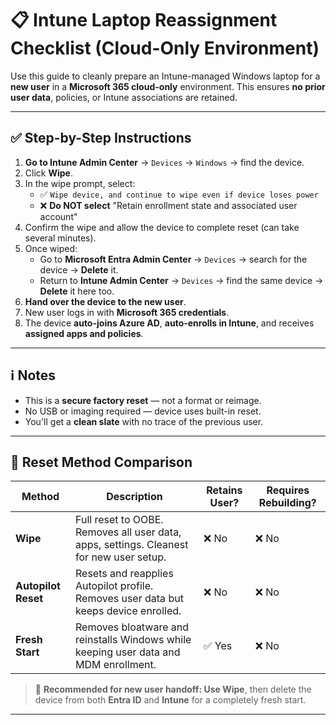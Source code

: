 # 📋 Intune Laptop Reassignment Checklist (Cloud-Only Environment)

Use this guide to cleanly prepare an Intune-managed Windows laptop for a **new user** in a **Microsoft 365 cloud-only** environment. This ensures **no prior user data**, policies, or Intune associations are retained.

---

## ✅ Step-by-Step Instructions

1. **Go to Intune Admin Center** → `Devices` → `Windows` → find the device.
2. Click **Wipe**.
3. In the wipe prompt, select:
   - ✅ `Wipe device, and continue to wipe even if device loses power`
   - ❌ **Do NOT select** "Retain enrollment state and associated user account"
4. Confirm the wipe and allow the device to complete reset (can take several minutes).
5. Once wiped:
   - Go to **Microsoft Entra Admin Center** → `Devices` → search for the device → **Delete** it.
   - Return to **Intune Admin Center** → `Devices` → find the same device → **Delete** it here too.
6. **Hand over the device to the new user**.
7. New user logs in with **Microsoft 365 credentials**.
8. The device **auto-joins Azure AD**, **auto-enrolls in Intune**, and receives **assigned apps and policies**.

---

## ℹ️ Notes

- This is a **secure factory reset** — not a format or reimage.
- No USB or imaging required — device uses built-in reset.
- You'll get a **clean slate** with no trace of the previous user.

---

## 🔄 Reset Method Comparison

| Method              | Description                                                                                 | Retains User? | Requires Rebuilding? |
|---------------------|---------------------------------------------------------------------------------------------|---------------|-----------------------|
| **Wipe**            | Full reset to OOBE. Removes all user data, apps, settings. Cleanest for new user setup.     | ❌ No         | ❌ No                 |
| **Autopilot Reset** | Resets and reapplies Autopilot profile. Removes user data but keeps device enrolled.        | ❌ No         | ❌ No                 |
| **Fresh Start**     | Removes bloatware and reinstalls Windows while keeping user data and MDM enrollment.        | ✅ Yes        | ❌ No                 |

> 🔐 **Recommended for new user handoff: Use Wipe**, then delete the device from both **Entra ID** and **Intune** for a completely fresh start.

---

